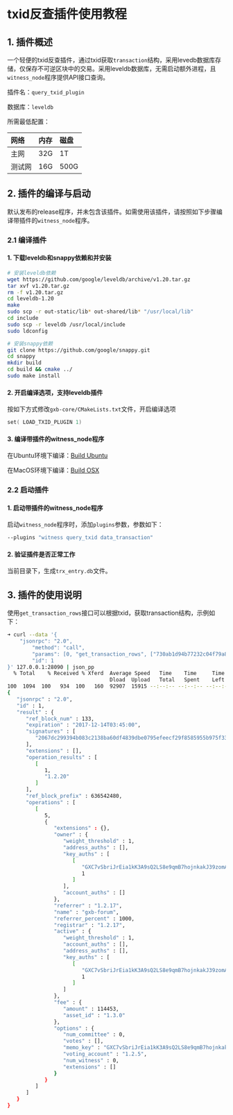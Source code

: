 # txid反查插件使用教程

## 1. 插件概述

一个轻便的txid反查插件，通过txid获取`transaction`结构，采用levedb数据库存储，仅保存不可逆区块中的交易。采用leveldb数据库，无需启动额外进程，且`witness_node`程序提供API接口查询。

插件名：`query_txid_plugin`

数据库：`leveldb`

所需最低配置：

| 网络 | 内存 | 磁盘 |
| :--- | :--- | :-- |
| 主网 | 32G | 1T |
| 测试网 | 16G | 500G |


## 2. 插件的编译与启动

默认发布的release程序，并未包含该插件。如需使用该插件，请按照如下步骤编译带插件的`witness_node`程序。

### 2.1 编译插件

#### 1. 下载leveldb和snappy依赖和并安装

``` sh
# 安装leveldb依赖
wget https://github.com/google/leveldb/archive/v1.20.tar.gz
tar xvf v1.20.tar.gz
rm -f v1.20.tar.gz
cd leveldb-1.20
make
sudo scp -r out-static/lib* out-shared/lib* "/usr/local/lib"
cd include
sudo scp -r leveldb /usr/local/include
sudo ldconfig
```
```sh
# 安装snappy依赖
git clone https://github.com/google/snappy.git
cd snappy
mkdir build
cd build && cmake ../ 
sudo make install
```

#### 2. 开启编译选项，支持leveldb插件

按如下方式修改`gxb-core/CMakeLists.txt`文件，开启编译选项

```cpp
set( LOAD_TXID_PLUGIN 1)
```

#### 3. 编译带插件的witness_node程序

在Ubuntu环境下编译：[Build Ubuntu](https://github.com/gxchain/gxb-core/wiki/BUILD_UBUNTU)

在MacOS环境下编译：[Build OSX](https://github.com/gxchain/gxb-core/wiki/BUILD_OS_X)

### 2.2 启动插件

#### 1. 启动带插件的witness_node程序

启动`witness_node`程序时，添加`plugins`参数，参数如下：

```bash
--plugins "witness query_txid data_transaction"
```
#### 2. 验证插件是否正常工作

当前目录下，生成`trx_entry.db`文件。

## 3. 插件的使用说明

使用`get_transaction_rows`接口可以根据txid，获取transaction结构，示例如下：

```bash
➜ curl --data '{
    "jsonrpc": "2.0",
        "method": "call",
        "params": [0, "get_transaction_rows", ["730ab1d94b77232c04f79a83480bf5b2721d0837"]],
        "id": 1
}' 127.0.0.1:28090 | json_pp
  % Total    % Received % Xferd  Average Speed   Time    Time     Time  Current
                                 Dload  Upload   Total   Spent    Left  Speed
100  1094  100   934  100   160  92907  15915 --:--:-- --:--:-- --:--:--  101k
{
   "jsonrpc" : "2.0",
   "id" : 1,
   "result" : {
      "ref_block_num" : 133,
      "expiration" : "2017-12-14T03:45:00",
      "signatures" : [
         "2067dc299394b083c2138ba60df4839dbe0795efeecf29f8585955b975f3390c6d10bc55de4717c32770803fdc61364400e994a0194039f800058bccadec9e3686"
      ],
      "extensions" : [],
      "operation_results" : [
         [
            1,
            "1.2.20"
         ]
      ],
      "ref_block_prefix" : 636542480,
      "operations" : [
         [
            5,
            {
               "extensions" : {},
               "owner" : {
                  "weight_threshold" : 1,
                  "address_auths" : [],
                  "key_auths" : [
                     [
                        "GXC7vSbriJrEia1kK3A9sQ2LS8e9qmB7hojnkakJ39zomAba5jTek",
                        1
                     ]
                  ],
                  "account_auths" : []
               },
               "referrer" : "1.2.17",
               "name" : "gxb-forum",
               "referrer_percent" : 1000,
               "registrar" : "1.2.17",
               "active" : {
                  "weight_threshold" : 1,
                  "account_auths" : [],
                  "address_auths" : [],
                  "key_auths" : [
                     [
                        "GXC7vSbriJrEia1kK3A9sQ2LS8e9qmB7hojnkakJ39zomAba5jTek",
                        1
                     ]
                  ]
               },
               "fee" : {
                  "amount" : 114453,
                  "asset_id" : "1.3.0"
               },
               "options" : {
                  "num_committee" : 0,
                  "votes" : [],
                  "memo_key" : "GXC7vSbriJrEia1kK3A9sQ2LS8e9qmB7hojnkakJ39zomAba5jTek",
                  "voting_account" : "1.2.5",
                  "num_witness" : 0,
                  "extensions" : []
               }
            }
         ]
      ]
   }
}
```
